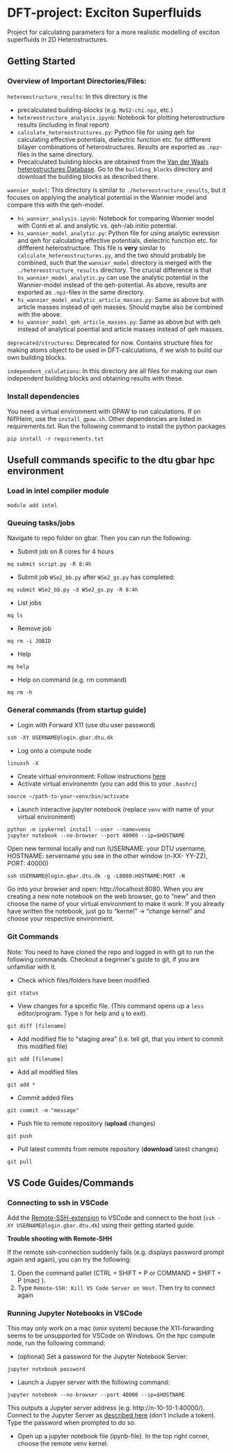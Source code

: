 # DFT-project: Exciton Superfluids
Project for calculating parameters for a more realistic modelling of exciton superfluids in 2D Heterostructures.

## Getting Started

### Overview of Important Directories/Files:
`hetereostructure_results`: In this directory is the
- precalculated building-blocks (e.g. `MoS2-chi.npz`, etc.)
- `hetereostructure_analysis.ipynb`: Notebook for plotting heterostructure results (including in final report)
- `calculate_hetereostructures.py`: Python file for using qeh for calculating effective potentials, dielectric function etc. for diffferent bilayer combinations of heterostructures. Results are exported as `.npz`-files in the same directory.
- Precalculated building blocks are obtained from the [Van der Waals heterostructures Database](https://cmr.fysik.dtu.dk/vdwh/vdwh.html#dielectric-building-blocks). Go to the `building_blocks` directory and download the building blocks as described there.

`wannier_model`: This directory is similar to `./hetereostructure_results`, but it focuses on applying the analytical potential in the Wannier model and compare this with the qeh-model.
- `hs_wannier_analysis.ipynb`: Notebook for comparing Wannier model with Conti et al. and analytic vs. qeh-/ab initio potential.
- `hs_wannier_model_analytic.py`: Python file for using analytic exression and qeh for calculating effective potentials, dielectric function etc. for diffferent heterostructure. This file is **very** similar to `calculate_hetereostructures.py`, and the two should probably be combined, such that the `wannier_model` directory is merged with the `./hetereostructure_results` directory. The crucial difference is that `hs_wannier_model_analytic.py` can use the analytic potential in the Wannier-model instead of the qeh-potential. As above, results are exported as `.npz`-files in the same directory. 
- `hs_wannier_model_analytic_article_masses.py`: Same as above but with article masses instead of qeh masses. Should maybe also be combined with the above.
- `hs_wannier_model_qeh_article_masses.py`: Same as above but with qeh instead of analytical poential and article masses instead of qeh masses.

`deprecated/structures`: Deprecated for now. Contains structure files for making atoms object to be used in DFT-calculations, if we wish to build our own building blocks.

`independent_calulations`: In this directory are all files for making our own independent building blocks and obtaining results with these.


### Install dependencies
You need a virtual environment with GPAW to run calculations. If on NiflHeim, use the `install_gpaw.sh`. Other dependencies are listed in requirements.txt. Run the following command to install the python packages
```
pip install -r requirements.txt
```

## Usefull commands specific to the dtu gbar hpc environment
### Load in intel compiler module
```
module add intel
```
### Queuing tasks/jobs
Navigate to repo folder on gbar. Then you can run the following:
- Submit job on 8 cores for 4 hours
```
mq submit script.py -R 8:4h
```

- Submit job `WSe2_bb.py` after `WSe2_gs.py` has completed:
```
mq submit WSe2_bb.py -d WSe2_gs.py -R 8:4h
```

- List jobs
```
mq ls
```

- Remove job
```
mq rm -i JOBID
```

- Help
```
mq help
```

- Help on command (e.g. rm command)
```
mq rm -h
```


### General commands (from startup guide)
- Login with Forward X11 (use dtu user password)
```
ssh -XY USERNAME@login.gbar.dtu.dk
```

- Log onto a compute node
```
linuxsh -X
```

- Create virtual environment: Follow instructions [here](https://wiki.fysik.dtu.dk/gpaw/platforms/gbar/gbar.html)
- Activate virtual environemtn (you can add this to your `.bashrc`)
```
source ~/path-to-your-venv/bin/activate
```

- Launch interactive jupyter notebook (replace `venv` with name of your virtual environment)
```
python -m ipykernel install --user --name=venv
jupyter notebook --no-browser --port 40000 --ip=$HOSTNAME
```
Open new terminal locally and run (USERNAME: your DTU username, HOSTNAME: servername you see in the other window (n-XX- YY-ZZ), PORT: 40000)
```
ssh USERNAME@login.gbar.dtu.dk -g -L8080:HOSTNAME:PORT -N
```
Go into your browser and open: http://localhost:8080. When you are creating a new note notebook on the web browser, go to “new” and then choose the name of your virtual environment to make it work. If you already have written the notebook, just go to “kernel” -> “change kernel” and choose your respective environment.

### Git Commands
Note: You need to have cloned the repo and logged in with git to run the following commands. Checkout a beginner's guide to git, if you are unfamiliar with it.
- Check which files/folders have been modified.
```
git status
```
- View changes for a spceific file. (This command opens up a `less` editor/program. Type `h` for help and `q` to exit).
```
git diff [filename]
```
- Add modified file to "staging area" (i.e. tell git, that you intent to commit this modified file)
```
git add [filename]
```
- Add all modified files
```
git add *
```
- Commit added files
```
git commit -m "message"
```
- Push file to remote repository (**upload** changes)
```
git push
```
- Pull latest commits from remote repository (**download** latest changes)
```
git pull
```

## VS Code Guides/Commands
### Connecting to ssh in VSCode
Add the [Remote-SSH-extension](https://marketplace.visualstudio.com/items?itemName=ms-vscode-remote.remote-ssh) to VSCode and connect to the host (`ssh -XY USERNAME@login.gbar.dtu.dk`) using their getting started guide.

**Trouble shooting with Remote-SHH**

If the remote ssh-connection suddenly fails (e.g. displays password prompt again and again), you can try the following:
1. Open the command pallet (CTRL + SHIFT + P or COMMAND + SHIFT + P (mac) ).
2. Type `Remote-SSH: Kill VS Code Server on Host`. Then try to connect again

### Running Jupyter Notebooks in VSCode
This may only work on a mac (unix system) because the X11-forwarding seems to be unsupported for VSCode on Windows. On the hpc compute node, run the following command:
- (optional) Set a password for the Jupyter Notebook Server:
```
jupyter notebook password
```
- Launch a Jupyer server with the following command:
```
jupyter notebook --no-browser --port 40000 --ip=$HOSTNAME
```
This outputs a Jupyter server address (e.g. http://n-10-10-1:40000/). Connect to the Jupyter Server as [described here](https://code.visualstudio.com/docs/datascience/jupyter-notebooks#_connect-to-a-remote-jupyter-server) (don't include a token). Type the password when prompted to do so.
- Open up a jupyter notebook file (ipynb-file). In the top right corner, choose the remote venv kernel.